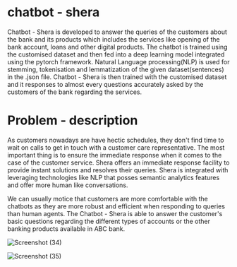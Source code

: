 # chatbot - shera
Chatbot - Shera is developed to answer the queries of the customers about the bank and its products which includes the services like opening of the bank account, loans and other digital products. The chatbot is trained using the customised dataset and then fed into a deep learning model integrated using the pytorch framework. Natural Language processing(NLP) is used for stemming, tokenisation and lemmatization of the given dataset(sentences) in the .json file. Chatbot - Shera is then trained with the customised dataset and it responses to almost every questions accurately asked by the customers of the bank regarding the services.

# Problem - description
As customers nowadays are have hectic schedules, they don't find time to wait on calls to get in touch with a customer care representative. The most important thing is to ensure the immediate response when it comes to the case of the customer service. Shera offers an immediate response facility to provide instant solutions and resolves their queries. Shera is integrated with leveraging technologies like NLP that posses semantic analytics features and offer more human like conversations.

We can usually motice that customers are more comfortable with the chatbots as they are more robust and efficient when responding to queries than human agents. The Chatbot - Shera is able to answer the customer's basic questions regarding the different types of accounts or the other banking products available in ABC bank.



![Screenshot (34)](https://user-images.githubusercontent.com/94778216/189975498-b22851d7-8319-4ba5-be9e-9f4f17ae5ec1.png)

![Screenshot (35)](https://user-images.githubusercontent.com/94778216/189975593-5922ab39-2ac9-436e-bd8f-0b9a875c81f3.png)
